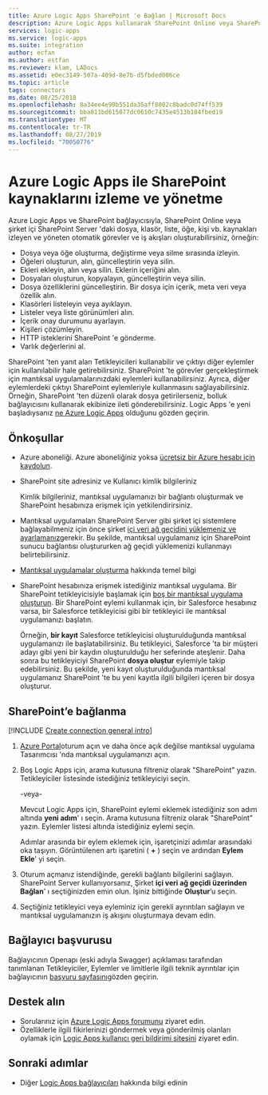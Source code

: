 ```yaml
---
title: Azure Logic Apps SharePoint 'e Bağlan | Microsoft Docs
description: Azure Logic Apps kullanarak SharePoint Online veya SharePoint Server 'daki kaynakları izleyen ve yöneten görevleri ve iş akışlarını otomatikleştirin
services: logic-apps
ms.service: logic-apps
ms.suite: integration
author: ecfan
ms.author: estfan
ms.reviewer: klam, LADocs
ms.assetid: e0ec3149-507a-409d-8e7b-d5fbded006ce
ms.topic: article
tags: connectors
ms.date: 08/25/2018
ms.openlocfilehash: 8a34ee4e90b551da35aff8802c8badc0d74ff539
ms.sourcegitcommit: bba811bd615077dc0610c7435e4513b184fbed19
ms.translationtype: MT
ms.contentlocale: tr-TR
ms.lasthandoff: 08/27/2019
ms.locfileid: "70050776"
---
```

# <a name="monitor-and-manage-sharepoint-resources-with-azure-logic-apps"></a>Azure Logic Apps ile SharePoint kaynaklarını izleme ve yönetme

Azure Logic Apps ve SharePoint bağlayıcısıyla, SharePoint Online veya şirket içi SharePoint Server 'daki dosya, klasör, liste, öğe, kişi vb. kaynakları izleyen ve yöneten otomatik görevler ve iş akışları oluşturabilirsiniz, örneğin:

* Dosya veya öğe oluşturma, değiştirme veya silme sırasında izleyin.
* Öğeleri oluşturun, alın, güncelleştirin veya silin.
* Ekleri ekleyin, alın veya silin. Eklerin içeriğini alın.
* Dosyaları oluşturun, kopyalayın, güncelleştirin veya silin. 
* Dosya özelliklerini güncelleştirin. Bir dosya için içerik, meta veri veya özellik alın.
* Klasörleri listeleyin veya ayıklayın.
* Listeler veya liste görünümleri alın.
* İçerik onay durumunu ayarlayın.
* Kişileri çözümleyin.
* HTTP isteklerini SharePoint 'e gönderme.
* Varlık değerlerini al.

SharePoint 'ten yanıt alan Tetikleyicileri kullanabilir ve çıktıyı diğer eylemler için kullanılabilir hale getirebilirsiniz. SharePoint 'te görevler gerçekleştirmek için mantıksal uygulamalarınızdaki eylemleri kullanabilirsiniz. Ayrıca, diğer eylemlerdeki çıktıyı SharePoint eylemleriyle kullanmasını sağlayabilirsiniz. Örneğin, SharePoint 'ten düzenli olarak dosya getirilerseniz, bolluk bağlayıcısını kullanarak ekibinize ileti gönderebilirsiniz.
Logic Apps 'e yeni başladıysanız [ne Azure Logic Apps](../logic-apps/logic-apps-overview.md) olduğunu gözden geçirin.

## <a name="prerequisites"></a>Önkoşullar

* Azure aboneliği. Azure aboneliğiniz yoksa [ücretsiz bir Azure hesabı için kaydolun](https://azure.microsoft.com/free/). 

* SharePoint site adresiniz ve Kullanıcı kimlik bilgileriniz

  Kimlik bilgileriniz, mantıksal uygulamanızı bir bağlantı oluşturmak ve SharePoint hesabınıza erişmek için yetkilendirirsiniz. 

* Mantıksal uygulamaları SharePoint Server gibi şirket içi sistemlere bağlayabilmeniz için önce şirket [içi veri ağ geçidini yüklemeniz ve ayarlamanız](../logic-apps/logic-apps-gateway-install.md)gerekir. Bu şekilde, mantıksal uygulamanız için SharePoint sunucu bağlantısı oluştururken ağ geçidi yüklemenizi kullanmayı belirtebilirsiniz.

* [Mantıksal uygulamalar oluşturma](../logic-apps/quickstart-create-first-logic-app-workflow.md) hakkında temel bilgi

* SharePoint hesabınıza erişmek istediğiniz mantıksal uygulama. Bir SharePoint tetikleyicisiyle başlamak için [boş bir mantıksal uygulama oluşturun](../logic-apps/quickstart-create-first-logic-app-workflow.md). Bir SharePoint eylemi kullanmak için, bir Salesforce hesabınız varsa, bir Salesforce tetikleyicisi gibi bir tetikleyici ile mantıksal uygulamanızı başlatın.

  Örneğin, **bir kayıt** Salesforce tetikleyicisi oluşturulduğunda mantıksal uygulamanızı ile başlatabilirsiniz. 
  Bu tetikleyici, Salesforce 'ta bir müşteri adayı gibi yeni bir kaydın oluşturulduğu her seferinde ateşlenir. 
  Daha sonra bu tetikleyiciyi SharePoint **dosya oluştur** eylemiyle takip edebilirsiniz. Bu şekilde, yeni kayıt oluşturulduğunda mantıksal uygulamanız SharePoint 'te bu yeni kayıtla ilgili bilgileri içeren bir dosya oluşturur.

## <a name="connect-to-sharepoint"></a>SharePoint’e bağlanma

[!INCLUDE [Create connection general intro](../../includes/connectors-create-connection-general-intro.md)]

1. [Azure Portal](https://portal.azure.com)oturum açın ve daha önce açık değilse mantıksal uygulama Tasarımcısı 'nda mantıksal uygulamanızı açın.

1. Boş Logic Apps için, arama kutusuna filtreniz olarak "SharePoint" yazın. Tetikleyiciler listesinde istediğiniz tetikleyiciyi seçin. 

   -veya-

   Mevcut Logic Apps için, SharePoint eylemi eklemek istediğiniz son adım altında **yeni adım**' ı seçin. 
   Arama kutusuna filtreniz olarak "SharePoint" yazın. 
   Eylemler listesi altında istediğiniz eylemi seçin.

   Adımlar arasında bir eylem eklemek için, işaretçinizi adımlar arasındaki oka taşıyın. 
   Görüntülenen artı işaretini ( **+** ) seçin ve ardından **Eylem Ekle**' yi seçin.

1. Oturum açmanız istendiğinde, gerekli bağlantı bilgilerini sağlayın. SharePoint Server kullanıyorsanız, Şirket **içi veri ağ geçidi üzerinden Bağlan**' ı seçtiğinizden emin olun. İşiniz bittiğinde **Oluştur**’u seçin.

1. Seçtiğiniz tetikleyici veya eyleminiz için gerekli ayrıntıları sağlayın ve mantıksal uygulamanızın iş akışını oluşturmaya devam edin.

## <a name="connector-reference"></a>Bağlayıcı başvurusu

Bağlayıcının Openapı (eski adıyla Swagger) açıklaması tarafından tanımlanan Tetikleyiciler, Eylemler ve limitlerle ilgili teknik ayrıntılar için bağlayıcının [başvuru sayfasını](/connectors/sharepoint/)gözden geçirin.

## <a name="get-support"></a>Destek alın

* Sorularınız için [Azure Logic Apps forumunu](https://social.msdn.microsoft.com/Forums/en-US/home?forum=azurelogicapps) ziyaret edin.
* Özelliklerle ilgili fikirlerinizi göndermek veya gönderilmiş olanları oylamak için [Logic Apps kullanıcı geri bildirimi sitesini](https://aka.ms/logicapps-wish) ziyaret edin.

## <a name="next-steps"></a>Sonraki adımlar

* Diğer [Logic Apps bağlayıcıları](../connectors/apis-list.md) hakkında bilgi edinin

